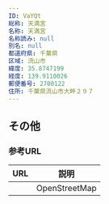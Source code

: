 ```yaml
---
ID: VaYQt
総称: 天満宮
名称: 天満宮
名称読み: null
別名: null
都道府県: 千葉県
区域: 流山市
緯度: 35.8747199
経度: 139.9110026
郵便番号: 2700122
住所: 千葉県流山市大畔２９７
---
```


## その他

### 参考URL

| URL | 説明          |
| --- | ------------- |
|     | OpenStreetMap |
